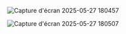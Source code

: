 ![Capture d'écran 2025-05-27 180457](https://github.com/user-attachments/assets/5229072e-b51b-4788-aa04-299f987ac72d)

![Capture d'écran 2025-05-27 180507](https://github.com/user-attachments/assets/1ba5a452-5e6b-4f67-b9e7-2b3507605371)

